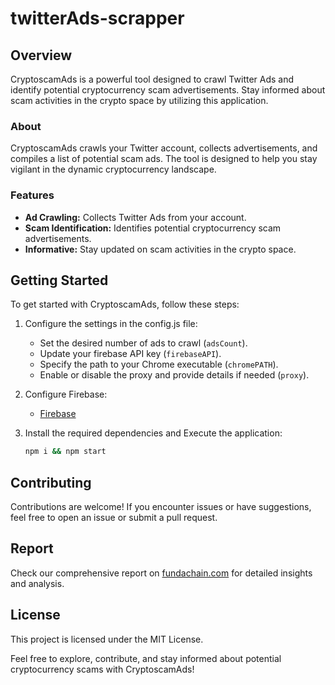 # twitterAds-scrapper

## Overview
CryptoscamAds is a powerful tool designed to crawl Twitter Ads and identify potential cryptocurrency scam advertisements. Stay informed about scam activities in the crypto space by utilizing this application.

### About
CryptoscamAds crawls your Twitter account, collects advertisements, and compiles a list of potential scam ads. The tool is designed to help you stay vigilant in the dynamic cryptocurrency landscape.

### Features
- **Ad Crawling:** Collects Twitter Ads from your account.
- **Scam Identification:** Identifies potential cryptocurrency scam advertisements.
- **Informative:** Stay updated on scam activities in the crypto space.

## Getting Started
To get started with CryptoscamAds, follow these steps:

1. Configure the settings in the config.js file:
   - Set the desired number of ads to crawl (`adsCount`).
   - Update your firebase API key (`firebaseAPI`).
   - Specify the path to your Chrome executable (`chromePATH`).
   - Enable or disable the proxy and provide details if needed (`proxy`).


2. Configure Firebase:

   -  [Firebase](https://firebase.google.com) 

3. Install the required dependencies and Execute the application:
   ```bash
   npm i && npm start

## Contributing
Contributions are welcome! If you encounter issues or have suggestions, feel free to open an issue or submit a pull request.

## Report
Check our comprehensive report on [fundachain.com](https://fundachain.com/) for detailed insights and analysis.

## License
This project is licensed under the MIT License.

Feel free to explore, contribute, and stay informed about potential cryptocurrency scams with CryptoscamAds!




